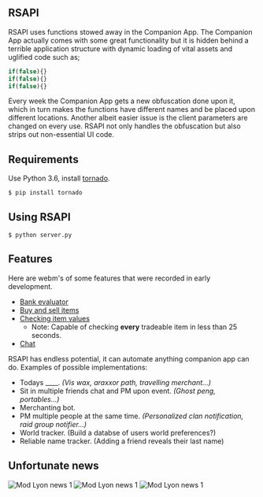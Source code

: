 ## RSAPI
RSAPI uses functions stowed away in the Companion App. The Companion App actually comes with some great functionality but it is hidden behind a terrible application structure with dynamic loading of vital assets and uglified code such as;
```javascript
if(false){}
if(false){}
if(false){}
```
Every week the Companion App gets a new obfuscation done upon it, which in turn makes the functions have different names and be placed upon different locations. Another albeit easier issue is the client parameters are changed on every use. RSAPI not only handles the obfuscation but also strips out non-essential UI code.

## Requirements
Use Python 3.6, install [tornado](https://www.tornadoweb.org/).

    $ pip install tornado

## Using RSAPI
    $ python server.py

## Features
Here are webm's of some features that were recorded in early development.
* [Bank evaluator](https://giant.gfycat.com/FavoriteFabulousEasternglasslizard.webm)
* [Buy and sell items](https://giant.gfycat.com/NimbleGiantDwarfmongoose.webm)
* [Checking item values](https://giant.gfycat.com/NeglectedShamelessDairycow.webm)
  * Note: Capable of checking **every** tradeable item in less than 25 seconds.
* [Chat](https://giant.gfycat.com/DecisiveDismalFinwhale.webm)

RSAPI has endless potential, it can automate anything companion app can do. Examples of possible implementations:
* Todays ____. _(Vis wax, araxxor path, travelling merchant...)_
* Sit in multiple friends chat and PM upon event. _(Ghost peng, portables...)_
* Merchanting bot.
* PM multiple people at the same time. _(Personalized clan notification, raid group notifier...)_
* World tracker. (Build a databse of users world preferences?)
* Reliable name tracker. (Adding a friend reveals their last name)

## Unfortunate news
![Mod Lyon news 1](https://i.gyazo.com/e899cd54ab3dfc339e294340607b694d.png)
![Mod Lyon news 1](https://i.gyazo.com/ef1a0a39368a44cebd2a6db75b625158.png)
![Mod Lyon news 1](https://i.gyazo.com/1365377d6bc925ea5e750b2406458fb9.png)
